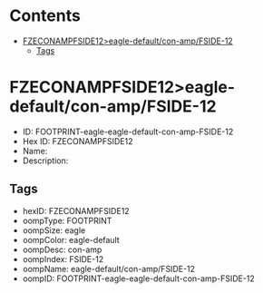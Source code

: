 



Contents
========

* [FZECONAMPFSIDE12>eagle-default/con-amp/FSIDE-12](#fzeconampfside12eagle-defaultcon-ampfside-12)
	* [Tags](#tags)

# FZECONAMPFSIDE12>eagle-default/con-amp/FSIDE-12

- ID: FOOTPRINT-eagle-eagle-default-con-amp-FSIDE-12
- Hex ID: FZECONAMPFSIDE12
- Name: 
- Description: 

## Tags

- hexID: FZECONAMPFSIDE12
- oompType: FOOTPRINT
- oompSize: eagle
- oompColor: eagle-default
- oompDesc: con-amp
- oompIndex: FSIDE-12
- oompName: eagle-default/con-amp/FSIDE-12
- oompID: FOOTPRINT-eagle-eagle-default-con-amp-FSIDE-12
